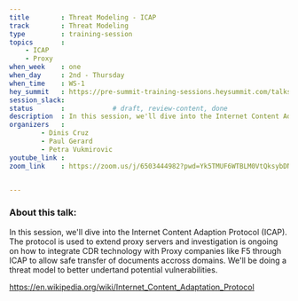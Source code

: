 ```yaml
---
title        : Threat Modeling - ICAP
track        : Threat Modeling
type         : training-session
topics       :
    - ICAP
    - Proxy
when_week    : one
when_day     : 2nd - Thursday
when_time    : WS-1
hey_summit   : https://pre-summit-training-sessions.heysummit.com/talks/threat-modeling-icap-post-summit-session-11am-bst/
session_slack:
status       :            # draft, review-content, done
description  : In this session, we'll dive into the Internet Content Adaption Protocol (ICAP) and how to integrate with it.
organizers   : 
        - Dinis Cruz
        - Paul Gerard
        - Petra Vukmirovic
youtube_link : 
zoom_link    : https://zoom.us/j/6503444982?pwd=Yk5TMUF6WTBLM0VtQksybDNZM0J2Zz09


---
```


### About this talk:

In this session, we'll dive into the Internet Content Adaption Protocol (ICAP). The protocol is used to extend proxy servers and investigation is ongoing on how to integrate CDR technology with Proxy companies like F5 through ICAP to allow safe transfer of documents accross domains. We'll be doing a threat model to better undertand potential vulnerabilities.  

https://en.wikipedia.org/wiki/Internet_Content_Adaptation_Protocol
